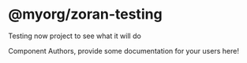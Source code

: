@myorg/zoran-testing
===============================================
Testing now project to see what it will do

Component Authors, provide some documentation for your users here!
